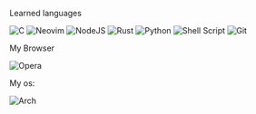 Learned languages

![C](https://img.shields.io/badge/c-%2300599C.svg?style=for-the-badge&logo=c&logoColor=white)
![Neovim](https://img.shields.io/badge/NeoVim-%2357A143.svg?&style=for-the-badge&logo=neovim&logoColor=white)
![NodeJS](https://img.shields.io/badge/node.js-6DA55F?style=for-the-badge&logo=node.js&logoColor=white)
![Rust](https://img.shields.io/badge/rust-%23000000.svg?style=for-the-badge&logo=rust&logoColor=white)
![Python](https://img.shields.io/badge/python-3670A0?style=for-the-badge&logo=python&logoColor=ffdd54)
![Shell Script](https://img.shields.io/badge/shell_script-%23121011.svg?style=for-the-badge&logo=gnu-bash&logoColor=white)
![Git](https://img.shields.io/badge/git-%23F05033.svg?style=for-the-badge&logo=git&logoColor=white)


My Browser

![Opera](https://img.shields.io/badge/Opera-FF1B2D?style=for-the-badge&logo=Opera&logoColor=white)


My os:

![Arch](https://img.shields.io/badge/Arch%20Linux-1793D1?logo=arch-linux&logoColor=fff&style=for-the-badge)

